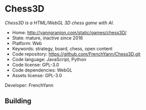 # Chess3D

_Chess3D is a HTML/WebGL 3D chess game with AI._

- Home: http://yanngranjon.com/static/games/chess3D/
- State: mature, inactive since 2016
- Platform: Web
- Keywords: strategy, board, chess, open content
- Code repository: https://github.com/FrenchYann/Chess3D.git
- Code language: JavaScript, Python
- Code license: GPL-3.0
- Code dependencies: WebGL
- Assets license: GPL-3.0

Developer: FrenchYann

## Building
